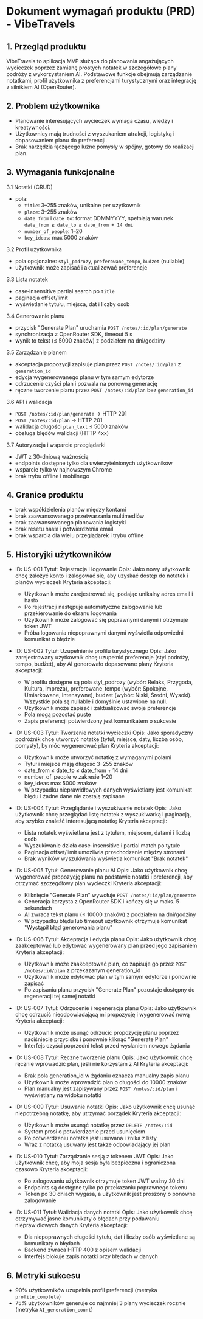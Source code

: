 # Dokument wymagań produktu (PRD) - VibeTravels

## 1. Przegląd produktu
VibeTravels to aplikacja MVP służąca do planowania angażujących wycieczek poprzez zamianę prostych notatek w szczegółowe plany podróży z wykorzystaniem AI. Podstawowe funkcje obejmują zarządzanie notatkami, profil użytkownika z preferencjami turystycznymi oraz integrację z silnikiem AI (OpenRouter).

## 2. Problem użytkownika
- Planowanie interesujących wycieczek wymaga czasu, wiedzy i kreatywności.
- Użytkownicy mają trudności z wyszukaniem atrakcji, logistyką i dopasowaniem planu do preferencji.
- Brak narzędzia łączącego luźne pomysły w spójny, gotowy do realizacji plan.

## 3. Wymagania funkcjonalne
3.1 Notatki (CRUD)
- pola:
  - `title`: 3–255 znaków, unikalne per użytkownik
  - `place`: 3–255 znaków
  - `date_from` i `date_to`: format DDMMYYYY, spełniają warunek `date_from ≤ date_to ≤ date_from + 14 dni`
  - `number_of_people`: 1–20
  - `key_ideas`: max 5000 znaków

3.2 Profil użytkownika
- pola opcjonalne: `styl_podrozy`, `preferowane_tempo`, `budzet` (nullable)
- użytkownik może zapisać i aktualizować preferencje

3.3 Lista notatek
- case‑insensitive partial search po `title`
- paginacja offset/limit
- wyświetlanie tytułu, miejsca, dat i liczby osób

3.4 Generowanie planu
- przycisk "Generate Plan" uruchamia `POST /notes/:id/plan/generate`
- synchronizacja z OpenRouter SDK, timeout 5 s
- wynik to tekst (≤ 5000 znaków) z podziałem na dni/godziny

3.5 Zarządzanie planem
- akceptacja propozycji zapisuje plan przez `POST /notes/:id/plan` z `generation_id`
- edycja wygenerowanego planu w tym samym edytorze
- odrzucenie czyści plan i pozwala na ponowną generację
- ręczne tworzenie planu przez `POST /notes/:id/plan` bez `generation_id`

3.6 API i walidacja
- `POST /notes/:id/plan/generate` → HTTP 201
- `POST /notes/:id/plan` → HTTP 201
- walidacja długości `plan_text` ≤ 5000 znaków
- obsługa błędów walidacji (HTTP 4xx)

3.7 Autoryzacja i wsparcie przeglądarki
- JWT z 30-dniową ważnością
- endpoints dostępne tylko dla uwierzytelnionych użytkowników
- wsparcie tylko w najnowszym Chrome
- brak trybu offline i mobilnego

## 4. Granice produktu
- brak współdzielenia planów między kontami
- brak zaawansowanego przetwarzania multimediów
- brak zaawansowanego planowania logistyki
- brak resetu hasła i potwierdzenia email
- brak wsparcia dla wielu przeglądarek i trybu offline

## 5. Historyjki użytkowników
- ID: US-001
  Tytuł: Rejestracja i logowanie
  Opis: Jako nowy użytkownik chcę założyć konto i zalogować się, aby uzyskać dostęp do notatek i planów wycieczek
  Kryteria akceptacji:
    - Użytkownik może zarejestrować się, podając unikalny adres email i hasło
    - Po rejestracji następuje automatyczne zalogowanie lub przekierowanie do ekranu logowania
    - Użytkownik może zalogować się poprawnymi danymi i otrzymuje token JWT
    - Próba logowania niepoprawnymi danymi wyświetla odpowiedni komunikat o błędzie

- ID: US-002
  Tytuł: Uzupełnienie profilu turystycznego
  Opis: Jako zarejestrowany użytkownik chcę uzupełnić preferencje (styl podróży, tempo, budżet), aby AI generowało dopasowane plany
  Kryteria akceptacji:
    - W profilu dostępne są pola styl_podrozy (wybór: Relaks, Przygoda, Kultura, Impreza), preferowane_tempo (wybór: Spokojne, Umiarkowane, Intensywne), budzet (wybór: Niski, Średni, Wysoki). Wszystkie pola są nullable i domyślnie ustawione na null.
    - Użytkownik może zapisać i zaktualizować swoje preferencje
    - Pola mogą pozostać puste
    - Zapis preferencji potwierdzony jest komunikatem o sukcesie

- ID: US-003
  Tytuł: Tworzenie notatki wycieczki
  Opis: Jako sporadyczny podróżnik chcę utworzyć notatkę (tytuł, miejsce, daty, liczba osób, pomysły), by móc wygenerować plan
  Kryteria akceptacji:
    - Użytkownik może utworzyć notatkę z wymaganymi polami
    - Tytuł i miejsce mają długość 3–255 znaków
    - date_from ≤ date_to ≤ date_from + 14 dni
    - number_of_people w zakresie 1–20
    - key_ideas max 5000 znaków
    - W przypadku nieprawidłowych danych wyświetlany jest komunikat błędu i żadne dane nie zostają zapisane

- ID: US-004
  Tytuł: Przeglądanie i wyszukiwanie notatek
  Opis: Jako użytkownik chcę przeglądać listę notatek z wyszukiwarką i paginacją, aby szybko znaleźć interesującą notatkę
  Kryteria akceptacji:
    - Lista notatek wyświetlana jest z tytułem, miejscem, datami i liczbą osób
    - Wyszukiwanie działa case-insensitive i partial match po tytule
    - Paginacja offset/limit umożliwia przechodzenie między stronami
    - Brak wyników wyszukiwania wyświetla komunikat "Brak notatek"

- ID: US-005
  Tytuł: Generowanie planu AI
  Opis: Jako użytkownik chcę wygenerować propozycję planu na podstawie notatki i preferencji, aby otrzymać szczegółowy plan wycieczki
  Kryteria akceptacji:
    - Kliknięcie "Generate Plan" wywołuje `POST /notes/:id/plan/generate`
    - Generacja korzysta z OpenRouter SDK i kończy się w maks. 5 sekundach
    - AI zwraca tekst planu (≤ 10000 znaków) z podziałem na dni/godziny
    - W przypadku błędu lub timeout użytkownik otrzymuje komunikat "Wystąpił błąd generowania planu"

- ID: US-006
  Tytuł: Akceptacja i edycja planu
  Opis: Jako użytkownik chcę zaakceptować lub edytować wygenerowany plan przed jego zapisaniem
  Kryteria akceptacji:
    - Użytkownik może zaakceptować plan, co zapisuje go przez `POST /notes/:id/plan` z przekazanym generation_id
    - Użytkownik może edytować plan w tym samym edytorze i ponownie zapisać
    - Po zapisaniu planu przycisk "Generate Plan" pozostaje dostępny do regeneracji tej samej notatki

- ID: US-007
  Tytuł: Odrzucenie i regeneracja planu
  Opis: Jako użytkownik chcę odrzucić nieodpowiadającą mi propozycję i wygenerować nową
  Kryteria akceptacji:
    - Użytkownik może usunąć odrzucić propozycję planu poprzez naciśniecie przycisku i ponownie kliknąć "Generate Plan"
    - Interfejs czyści poprzedni tekst przed wysłaniem nowego żądania

- ID: US-008
  Tytuł: Ręczne tworzenie planu
  Opis: Jako użytkownik chcę ręcznie wprowadzić plan, jeśli nie korzystam z AI
  Kryteria akceptacji:
    - Brak pola generation_id w żądaniu oznacza manualny zapis planu
    - Użytkownik może wprowadzić plan o długości do 10000 znaków
    - Plan manualny jest zapisywany przez `POST /notes/:id/plan` i wyświetlany na widoku notatki

- ID: US-009
  Tytuł: Usuwanie notatki
  Opis: Jako użytkownik chcę usunąć niepotrzebną notatkę, aby utrzymać porządek
  Kryteria akceptacji:
    - Użytkownik może usunąć notatkę przez `DELETE /notes/:id`
    - System prosi o potwierdzenie przed usunięciem
    - Po potwierdzeniu notatka jest usuwana i znika z listy
    - Wraz z notatką usuwany jest takze odpowiadający jej plan

- ID: US-010
  Tytuł: Zarządzanie sesją z tokenem JWT
  Opis: Jako użytkownik chcę, aby moja sesja była bezpieczna i ograniczona czasowo
  Kryteria akceptacji:
    - Po zalogowaniu użytkownik otrzymuje token JWT ważny 30 dni
    - Endpoints są dostępne tylko po przekazaniu poprawnego tokenu
    - Token po 30 dniach wygasa, a użytkownik jest proszony o ponowne zalogowanie

- ID: US-011
  Tytuł: Walidacja danych notatki
  Opis: Jako użytkownik chcę otrzymywać jasne komunikaty o błędach przy podawaniu nieprawidłowych danych
  Kryteria akceptacji:
    - Dla niepoprawnych długości tytułu, dat i liczby osób wyświetlane są komunikaty o błędach
    - Backend zwraca HTTP 400 z opisem walidacji
    - Interfejs blokuje zapis notatki przy błędach w danych

## 6. Metryki sukcesu
- 90% użytkowników uzupełnia profil preferencji (metryka `profile_complete`)
- 75% użytkowników generuje co najmniej 3 plany wycieczek rocznie (metryka `AI_generation_count`) 